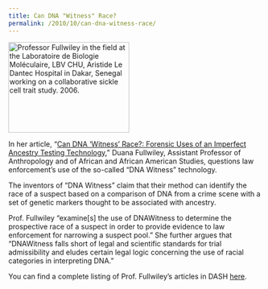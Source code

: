 ```yaml
---
title: Can DNA "Witness" Race?
permalink: /2010/10/can-dna-witness-race/
---
```

<img src="{{site.baseurl}}/assets/img/fullwiley_field.jpg" alt="Professor Fullwiley in the field at the Laboratoire de Biologie Moléculaire, LBV CHU, Aristide Le Dantec Hospital in Dakar, Senegal working on a collaborative sickle cell trait study. 2006." title="Professor Fullwiley in the field at the Laboratoire de Biologie Moléculaire, LBV CHU, Aristide Le Dantec Hospital in Dakar, Senegal working on a collaborative sickle cell trait study. 2006." class="floatleft" height="180" width="240">

In her article, “[Can DNA ‘Witness’ Race?: Forensic Uses of an Imperfect Ancestry Testing Technology](http://nrs.harvard.edu/urn-3:HUL.InstRepos:3008240),” Duana Fullwiley, Assistant Professor of Anthropology and of African and African American Studies, questions law enforcement’s use of the so-called “DNA Witness” technology. 

The inventors of “DNA Witness” claim that their method can identify the race of a suspect based on a comparison of DNA from a crime scene with a set of genetic markers thought to be associated with ancestry.  

Prof. Fullwiley “examine[s] the use of DNAWitness to determine the prospective race of a suspect in order to provide evidence to law enforcement for narrowing a suspect pool.” She further argues that “DNAWitness falls short of legal and scientific standards for trial admissibility and eludes certain legal logic concerning the use of racial categories in interpreting DNA.”

You can find a complete listing of Prof. Fullwiley’s articles in DASH [here](http://dash.harvard.edu/browse?type=harvardAuthor&authority=15ab8984d6d61e522da94cd8120fdbcc).
